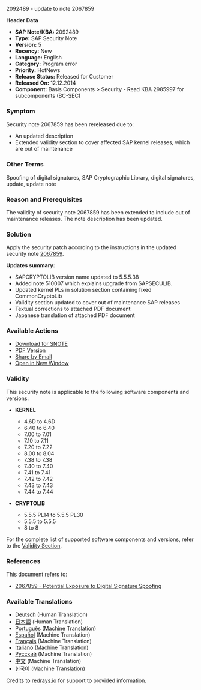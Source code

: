 2092489 - update to note 2067859

**Header Data**
- **SAP Note/KBA:** 2092489
- **Type:** SAP Security Note
- **Version:** 5
- **Recency:** New
- **Language:** English
- **Category:** Program error
- **Priority:** HotNews
- **Release Status:** Released for Customer
- **Released On:** 12.12.2014
- **Component:** Basis Components > Security - Read KBA 2985997 for subcomponents (BC-SEC)

### Symptom
Security note 2067859 has been rereleased due to:
- An updated description
- Extended validity section to cover affected SAP kernel releases, which are out of maintenance

### Other Terms
Spoofing of digital signatures, SAP Cryptographic Library, digital signatures, update, update note

### Reason and Prerequisites
The validity of security note 2067859 has been extended to include out of maintenance releases. The note description has been updated.

### Solution
Apply the security patch according to the instructions in the updated security note [2067859](https://me.sap.com/notes/2067859).

**Updates summary:**
- SAPCRYPTOLIB version name updated to 5.5.5.38
- Added note 510007 which explains upgrade from SAPSECULIB.
- Updated kernel PLs in solution section containing fixed CommonCryptoLib
- Validity section updated to cover out of maintenance SAP releases
- Textual corrections to attached PDF document
- Japanese translation of attached PDF document

### Available Actions
- [Download for SNOTE](https://notesdownloads.sap.com/note/0040000017976212017)
- [PDF Version](https://userapps.support.sap.com/sap/support/sfm/notes/print/0002092489?language=en-US&token=CA41C17F6E8195DF37F596EF5E6C9372)
- [Share by Email](https://me.sap.com/share-email)
- [Open in New Window](https://me.sap.com/open-new-window)

### Validity
This security note is applicable to the following software components and versions:

- **KERNEL**
  - 4.6D to 4.6D
  - 6.40 to 6.40
  - 7.00 to 7.01
  - 7.10 to 7.11
  - 7.20 to 7.22
  - 8.00 to 8.04
  - 7.38 to 7.38
  - 7.40 to 7.40
  - 7.41 to 7.41
  - 7.42 to 7.42
  - 7.43 to 7.43
  - 7.44 to 7.44

- **CRYPTOLIB**
  - 5.5.5 PL14 to 5.5.5 PL30
  - 5.5.5 to 5.5.5
  - 8 to 8

For the complete list of supported software components and versions, refer to the [Validity Section](https://me.sap.com/notes/0002092489/validity).

### References
This document refers to:
- [2067859 - Potential Exposure to Digital Signature Spoofing](https://me.sap.com/notes/2067859)

### Available Translations
- [Deutsch](https://me.sap.com/notes/0002092489/D) (Human Translation)
- [日本語](https://me.sap.com/notes/0002092489/J) (Human Translation)
- [Português](https://me.sap.com/notes/0002092489/P) (Machine Translation)
- [Español](https://me.sap.com/notes/0002092489/S) (Machine Translation)
- [Français](https://me.sap.com/notes/0002092489/F) (Machine Translation)
- [Italiano](https://me.sap.com/notes/0002092489/I) (Machine Translation)
- [Русский](https://me.sap.com/notes/0002092489/R) (Machine Translation)
- [中文](https://me.sap.com/notes/0002092489/1) (Machine Translation)
- [한국어](https://me.sap.com/notes/0002092489/3) (Machine Translation)

Credits to [redrays.io](https://redrays.io) for support to provided information.